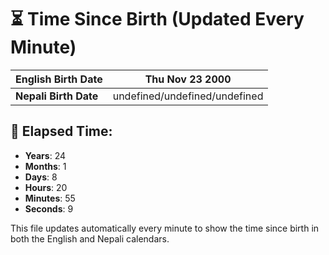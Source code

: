 # ⏳ Time Since Birth (Updated Every Minute)

| **English Birth Date** | Thu Nov 23 2000 |
|------------------------|-------------------------------------|
| **Nepali Birth Date**  | undefined/undefined/undefined                  |

## 📅 Elapsed Time:

- **Years**: 24
- **Months**: 1
- **Days**: 8
- **Hours**: 20
- **Minutes**: 55
- **Seconds**: 9

This file updates automatically every minute to show the time since birth in both the English and Nepali calendars.
